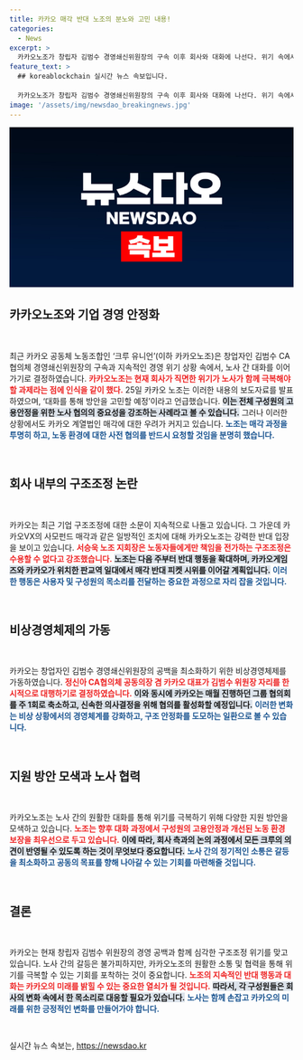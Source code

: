 ```yaml
---
title: 카카오 매각 반대 노조의 분노와 고민 내용!
categories:
  - News
excerpt: >
  카카오노조가 창립자 김범수 경영쇄신위원장의 구속 이후 회사와 대화에 나선다. 위기 속에서 노동자의 고용안정을 위한 행동을 확대하고, 매각 반대 촉구를 통해 노동자의 목소리를 높일 전략을 세우고 있다.
feature_text: >
  ## koreablockchain 실시간 뉴스 속보입니다.

  카카오노조가 창립자 김범수 경영쇄신위원장의 구속 이후 회사와 대화에 나선다. 위기 속에서 노동자의 고용안정을 위한 행동을 확대하고, 매각 반대 촉구를 통해 노동자의 목소리를 높일 전략을 세우고 있다.
image: '/assets/img/newsdao_breakingnews.jpg'
---
```


<p><img src="/assets/img/newsdao_breakingnews.jpg" alt="koreablockchain 속보" /></p>

<h2 data-ke-size="size26">카카오노조와 기업 경영 안정화</h2>

<p data-ke-size="size16">&nbsp;</p>

<p>최근 카카오 공동체 노동조합인 ‘크루 유니언’(이하 카카오노조)은 창업자인 김범수 CA협의체 경영쇄신위원장의 구속과 지속적인 경영 위기 상황 속에서, 노사 간 대화를 이어가기로 결정하였습니다. <b><span style="color: #ee2323;">카카오노조는 현재 회사가 직면한 위기가 노사가 함께 극복해야 할 과제라는 점에 인식을 같이 했다.</span></b> 25일 카카오 노조는 이러한 내용의 보도자료를 발표하였으며, ‘대화를 통해 방안을 고민할 예정’이라고 언급했습니다. <b><span style="background-color: #21538527;">이는 전체 구성원의 고용안정을 위한 노사 협의의 중요성을 강조하는 사례라고 볼 수 있습니다.</span></b> 그러나 이러한 상황에서도 카카오 계열법인 매각에 대한 우려가 커지고 있습니다. <b><span style="color: #1a5490;">노조는 매각 과정을 투명히 하고, 노동 환경에 대한 사전 협의를 반드시 요청할 것임을 분명히 했습니다.</span></b></p>

<p data-ke-size="size16">&nbsp;</p>

<h2 data-ke-size="size26">회사 내부의 구조조정 논란</h2>

<p data-ke-size="size16">&nbsp;</p>

<p>카카오는 최근 기업 구조조정에 대한 소문이 지속적으로 나돌고 있습니다. 그 가운데 카카오VX의 사모펀드 매각과 같은 일방적인 조치에 대해 카카오노조는 강력한 반대 입장을 보이고 있습니다. <b><span style="color: #ee2323;">서승욱 노조 지회장은 노동자들에게만 책임을 전가하는 구조조정은 수용할 수 없다고 강조했습니다.</span></b> <b><span style="background-color: #21538527;">노조는 다음 주부터 반대 행동을 확대하며, 카카오게임즈와 카카오가 위치한 판교역 일대에서 매각 반대 피켓 시위를 이어갈 계획입니다.</span></b> <b><span style="color: #1a5490;">이러한 행동은 사용자 및 구성원의 목소리를 전달하는 중요한 과정으로 자리 잡을 것입니다.</span></b> </p>

<p data-ke-size="size16">&nbsp;</p>

<h2 data-ke-size="size26">비상경영체제의 가동</h2>

<p data-ke-size="size16">&nbsp;</p>

<p>카카오는 창업자인 김범수 경영쇄신위원장의 공백을 최소화하기 위한 비상경영체제를 가동하였습니다. <b><span style="color: #ee2323;">정신아 CA협의체 공동의장 겸 카카오 대표가 김범수 위원장 자리를 한시적으로 대행하기로 결정하였습니다.</span></b> <b><span style="background-color: #21538527;">이와 동시에 카카오는 매월 진행하던 그룹 협의회를 주 1회로 축소하고, 신속한 의사결정을 위해 협의를 활성화할 예정입니다.</span></b> <b><span style="color: #1a5490;">이러한 변화는 비상 상황에서의 경영체계를 강화하고, 구조 안정화를 도모하는 일환으로 볼 수 있습니다.</span></b></p>

<p data-ke-size="size16">&nbsp;</p>

<h2 data-ke-size="size26">지원 방안 모색과 노사 협력</h2>

<p data-ke-size="size16">&nbsp;</p>

<p>카카오노조는 노사 간의 원활한 대화를 통해 위기를 극복하기 위해 다양한 지원 방안을 모색하고 있습니다. <b><span style="color: #ee2323;">노조는 향후 대화 과정에서 구성원의 고용안정과 개선된 노동 환경 보장을 최우선으로 두고 있습니다.</span></b> <b><span style="background-color: #21538527;">이에 따라, 회사 측과의 논의 과정에서 모든 크루의 의견이 반영될 수 있도록 하는 것이 무엇보다 중요합니다.</span></b> <b><span style="color: #1a5490;">노사 간의 정기적인 소통은 갈등을 최소화하고 공동의 목표를 향해 나아갈 수 있는 기회를 마련해줄 것입니다.</span></b> </p>

<p data-ke-size="size16">&nbsp;</p>

<h2 data-ke-size="size26">결론</h2>

<p data-ke-size="size16">&nbsp;</p>

<p>카카오는 현재 창립자 김범수 위원장의 경영 공백과 함께 심각한 구조조정 위기를 맞고 있습니다. 노사 간의 갈등은 불가피하지만, 카카오노조의 원활한 소통 및 협력을 통해 위기를 극복할 수 있는 기회를 포착하는 것이 중요합니다. <b><span style="color: #ee2323;">노조의 지속적인 반대 행동과 대화는 카카오의 미래를 밝힐 수 있는 중요한 열쇠가 될 것입니다.</span></b> <b><span style="background-color: #21538527;">따라서, 각 구성원들은 회사의 변화 속에서 한 목소리로 대응할 필요가 있습니다.</span></b> <b><span style="color: #1a5490;">노사는 함께 손잡고 카카오의 미래를 위한 긍정적인 변화를 만들어가야 합니다.</span></b> </p>

<p data-ke-size="size16">&nbsp;</p>
실시간 뉴스 속보는, <a href="https://newsdao.kr" rel="dofollow">https://newsdao.kr</a>


